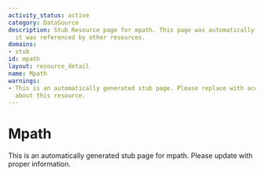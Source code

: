 ```yaml
---
activity_status: active
category: DataSource
description: Stub Resource page for mpath. This page was automatically generated because
  it was referenced by other resources.
domains:
- stub
id: mpath
layout: resource_detail
name: Mpath
warnings:
- This is an automatically generated stub page. Please replace with accurate information
  about this resource.
---
```


# Mpath

This is an automatically generated stub page for mpath. Please update with proper information.
